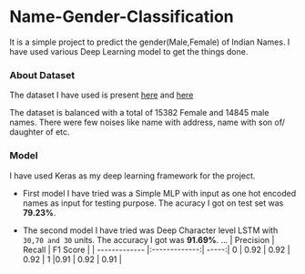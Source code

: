 # Name-Gender-Classification
It is a simple project to predict the gender(Male,Female) of Indian Names. I have used various Deep Learning model to get the things done.
### About Dataset
The dataset I have used is present [here](https://gist.github.com/mbejda/7f86ca901fe41bc14a63) and [here](https://gist.github.com/mbejda/9b93c7545c9dd93060bd)

The dataset is balanced with a total of 15382 Female and 14845 male names. There were few noises like name with address, name with son of/ daughter of etc.

### Model
I have used Keras as my deep learning framework for the project.
* First model I have tried was a Simple MLP with input as one hot encoded names as input for testing purpose. The acuracy I got on test set was **79.23%**.

* The second model I have tried was Deep Character level LSTM with `30,70 and 30` units. The accuracy I got was **91.69%**.
... | Precision        | Recall           | F1 Score  |
    | -------------   |:-------------:| -----:|
  0 | 0.92     | 0.92 | 0.92 |
  1 |0.91     | 0.92      |   0.91 |
